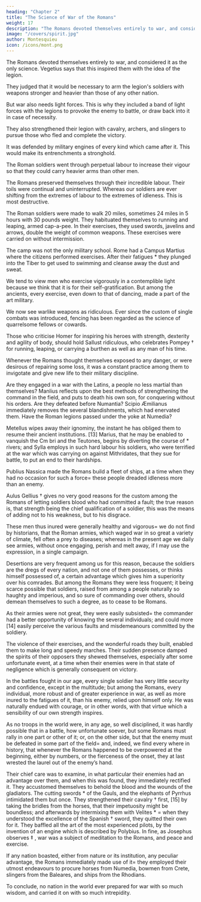 ```yaml
---
heading: "Chapter 2"
title: "The Science of War of the Romans"
weight: 17
description: "The Romans devoted themselves entirely to war, and considered it as the only science. Vegetius says that this inspired them with the idea of the legion"
image: "/covers/spirit.jpg"
author: Montesquieu
icon: /icons/mont.png
---
```




The Romans devoted themselves entirely to war, and considered it as the only science. Vegetius says that this inspired them with the idea of the legion.

<!-- They bent all their thoughts, and the genius with which they were informed to the improvement of it doubtless a god, says * ,  -->

They judged that it would be necessary to arm the legion's soldiers with weapons stronger and heavier than those of any other nation.

But war also needs light forces. This is why they included a band of light forces with the legions to  <!--  as some things must be done in war, which a heavy body is not able to execute, the Romans would have the legion include within itself , which might issue from it in order to  -->provoke the enemy to battle, or draw back into it in case of necessity.

They also strengthened their legion with cavalry, archers, and slingers to pursue those who fled and complete the victory. 

It was defended by military engines of every kind which came after it. This would make its entrenchments a stronghold.

<!--  it drew after it; that every this body should [11] entrench itself, and be, as Vegetius * observes, a kind of . -->

The Roman soldiers went through perpetual labour to increase their vigour so that they could carry heavier arms than other men. <!-- , it was necessary they should become more than men; -->
<!--  this they became by , and by exercises that gave them an activity, which is no more than a just distribution of the strength we are invigorated with. -->

<!-- The immoderate labour of our current soldiers destroys our armies. --> 

The Romans preserved themselves through their incredible labour. Their toils were continual and uninterrupted. Whereas our soldiers are ever shifting from the extremes of labour to the extremes of idleness. This is most destructive.

<!-- I must here take notice of what authors ‡ relate concerning the training up of the Roman soldiery.  -->

The Roman soldiers were made to walk 20 miles, sometimes 24 miles in 5 hours with 30 pounds weight. They habituated themselves to running and leaping, armed cap-a-pee. In their exercises, they used swords, javelins and arrows, double the weight of common weapons. These exercises were carried on without intermission.

The camp was not the only military school. Rome had a Campus Martius where the citizens performed exercises. After their fatigues * they plunged into the Tiber to get used to swimming and cleanse away the dust and sweat.

We tend to view men who exercise vigorously in a contemplible light because we think that it is for their self-gratification. But among the ancients, every exercise, even down to that of dancing, made a part of the art military.

<!-- We do not  have no very just idea of bodily exercise=  the man who assiduously applies himself to it, appears to us rather in a , inasmuch as the far greater part of his exercises have for their object nothing more than self-=  whereas,  -->

We now see <!-- ith us moderns a deep knowledge in the use of --> warlike weapons as ridiculous. Ever since the custom of single combats was introduced, fencing has been regarded as the science of quarrelsome fellows or cowards.

Those who criticise Homer for inspiring his heroes with strength, dexterity and agility of body, should hold Sallust ridiculous, who celebrates Pompey † for running, leaping, or carrying a burthen as well as any man of his time.

Whenever the Romans thought themselves exposed to any danger, or were desirous of repairing some loss, it was a constant practice among them to invigotate and give new life to their military discipline. 

Are they engaged in a war with the Latins, a people no less martial than themselves? Manlius reflects upon the best methods of strengthening the command in the field, and puts to death his own son, for conquering without his orders. Are they defeated before Numantia? Scipio Æmilianus immediately removes the several blandishments, which had enervated them. Have the Roman legions passed under the yoke at Numedia? 

Metellus wipes away their ignominy, the instant he has obliged them to resume their ancient institutions. [13] Marius, that he may be enabled to vanquish the Cm bri and the Teutones, begins by diverting the course of * rivers; and Sylla employs in such hard labour his soldiers, who were terrified at the war which was carrying on against Mithridates, that they sue for battle, to put an end to their hardships.

Publius Nassica made the Romans build a fleet of ships, at a time when they had no occasion for such a force=  these people dreaded idleness more than an enemy.

Aulus Gellius † gives no very good reasons for the custom among the Romans of letting soldiers blood who had committed a fault; the true reason is, that strength being the chief qualification of a soldier, this was the means of adding not to his weakness, but to his disgrace.

These men thus inured were generally healthy and vigorous=  we do not find by historians, that the Roman armies, which waged war in so great a variety of climate, fell often a prey to diseases; whereas in the present age we daily see armies, without once engaging, perish and melt away, if I may use the expression, in a single campaign.

Desertions are very frequent among us for this reason, because the soldiers are the dregs of every nation, and not one of them possesses, or thinks himself possessed of, a certain advantage which gives him a superiority over his comrades. But among the Romans they were less froquent; it being scarce possible that soldiers, raised from among a people naturally so haughty and imperious, and so sure of commanding over others, should demean themselves to such a degree, as to cease to be Romans.

As their armies were not great, they were easily subsisted=  the commander had a better opportunity of knowing the several individuals; and could more [14] easily perceive the various faults and misdemeanours committed by the soldiery.

The violence of their exercises, and the wonderful roads they built, enabled them to make long and speedy marches. Their sudden presence damped the spirits of their opposers they shewed themselves, especially after some unfortunate event, at a time when their enemies were in that state of negligence which is generally consequent on victory.

In the battles fought in our age, every single soldier has very little security and confidence, except in the multitude; but among the Romans, every individual, more robust and of greater experience in war, as well as more inured to the fatigues of it, than his enemy, relied upon himself only. He was naturally endued with courage, or in other words, with that virtue which a sensibility of our own strength inspires.

As no troops in the world were, in any age, so well disciplined, it was hardly possible that in a battle, how unfortunate soever, but some Romans must rally in one part or other of it; or, on the other side, but that the enemy must be defeated in some part of the field=  and, indeed, we find every where in history, that whenever the Romans happened to be overpowered at the beginning, either by numbers, or the fierceness of the onset, they at last wrested the laurel out of the enemy’s hand.

Their chief care was to examine, in what particular their enemies had an advantage over them, and when this was found, they immediately rectified it. They accustomed themselves to behold the blood and the wounds of the gladiators. The cutting swords * of the Gauls, and the elephants of Pyrrhus intimidated them but once. They strengthened their cavalry † first, [15] by taking the bridles from the horses, that their impetuosity might be boundless; and afterwards by intermixing them with Velites * =  when they understood the excellence of the Spanish † sword, they quitted their own for it. They baffled all the art of the most experienced pilots, by the invention of an engine which is described by Polybius. In fine, as Josephus observes ‡ , war was a subject of meditation to the Romans, and peace and exercise.

If any nation boasted, either from nature or its institution, any peculiar advantage, the Romans immediately made use of it=  they employed their utmost endeavours to procure horses from Numedia, bowmen from Crete, slingers from the Baleares, and ships from the Rhodians.

To conclude, no nation in the world ever prepared for war with so much wisdom, and carried it on with so much intrepidity.

